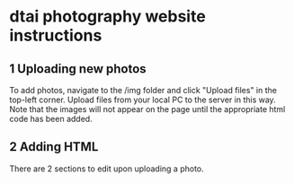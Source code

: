 # dtai photography website instructions

## 1 Uploading new photos

To add photos, navigate to the /img folder and click
"Upload files" in the top-left corner. Upload files from your local
PC to the server in this way. Note that the images will not appear on
the page until the appropriate html code has been added.

## 2 Adding HTML

There are 2 sections to edit upon uploading a photo. 

